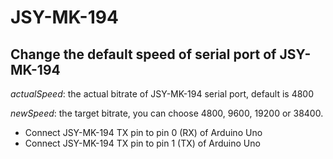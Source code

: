 # JSY-MK-194

## Change the default speed of serial port of JSY-MK-194

*actualSpeed*: the actual bitrate of JSY-MK-194 serial port, default is 4800

*newSpeed*: the target bitrate, you can choose 4800, 9600, 19200 or 38400.

- Connect JSY-MK-194 TX pin to pin 0 (RX) of Arduino Uno
- Connect JSY-MK-194 TX pin to pin 1 (TX) of Arduino Uno
